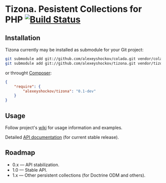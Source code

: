 # Tizona. Pesistent Collections for PHP [![Build Status](https://secure.travis-ci.org/alexeyshockov/colada.png)](http://travis-ci.org/alexeyshockov/tizona)

## Installation

Tizona currently may be installed as submodule for your Git project:

``` bash
git submodule add git://github.com/alexeyshockov/colada.git vendor/colada
git submodule add git://github.com/alexeyshockov/tizona.git vendor/tizona
```

or throught [Composer](https://github.com/composer/composer):

``` json
{
    "require": {
        "alexeyshockov/tizona": "0.1-dev"
    }
}
```

## Usage

Follow project's [wiki](https://github.com/alexeyshockov/tizona/wiki) for usage information and examples.

Detailed [API documentation](http://alexeyshockov.github.com/tizona/api/) (for current stable release).

## Roadmap

* 0.x — API stabilization.
* 1.0 — Stable API.
* 1.x — Other persistent collections (for Doctrine ODM and others).
